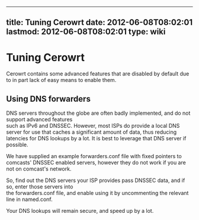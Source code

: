 
---
title: Tuning Cerowrt
date: 2012-06-08T08:02:01
lastmod: 2012-06-08T08:02:01
type: wiki
---
Tuning Cerowrt
==============

Cerowrt contains some advanced features that are disabled by default due
to in part lack of easy means to enable them.

Using DNS forwarders
--------------------

DNS servers throughout the globe are often badly implemented, and do not
support advanced features\
such as IPv6 and DNSSEC. However, most ISPs do provide a local DNS
server for use that caches a significant amount of data, thus reducing
latencies for DNS lookups by a lot. It is best to leverage that DNS
server if possible.

We have supplied an example forwarders.conf file with fixed pointers to
comcasts' DNSSEC enabled servers, however they do not work if you are
not on comcast's network.

So, find out the DNS servers your ISP provides pass DNSSEC data, and if
so, enter those servers into\
the forwarders.conf file, and enable using it by uncommenting the
relevant line in named.conf.

Your DNS lookups will remain secure, and speed up by a lot.
